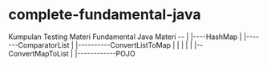# complete-fundamental-java
Kumpulan Testing Materi Fundamental Java
Materi --
        |
        |----HashMap
        |
        |-------ComparatorList
        |
        |----------ConvertListToMap
        |         |
        |         |
        |         |--ConvertMapToList
        |
        |------------POJO
